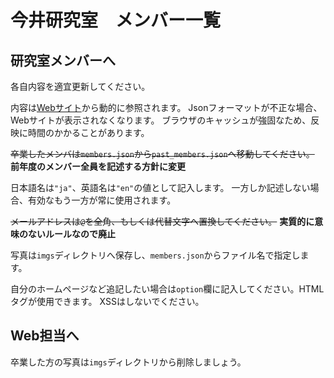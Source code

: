 # 今井研究室　メンバー一覧

## 研究室メンバーへ
各自内容を適宜更新してください。

内容は[Webサイト](https://www.ailab.ics.keio.ac.jp/member)から動的に参照されます。
Jsonフォーマットが不正な場合、Webサイトが表示されなくなります。
ブラウザのキャッシュが強固なため、反映に時間のかかることがあります。

~~卒業したメンバは`members.json`から`past_members.json`へ移動してください。~~
**前年度のメンバー全員を記述する方針に変更**

日本語名は`"ja"`、英語名は`"en"`の値として記入します。
一方しか記述しない場合、有効なもう一方が常に使用されます。

~~メールアドレスは`@`を全角、もしくは代替文字へ置換してください。~~
**実質的に意味のないルールなので廃止**

写真は`imgs`ディレクトリへ保存し、`members.json`からファイル名で指定します。

自分のホームページなど追記したい場合は`option`欄に記入してください。HTMLタグが使用できます。
XSSはしないでください。

## Web担当へ

卒業した方の写真は`imgs`ディレクトリから削除しましょう。
